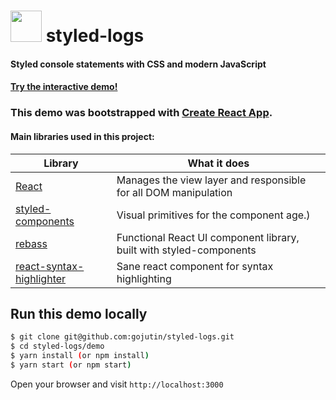 <span><h1><img height=50 src="https://drive.google.com/uc?id=0B55pP6B9y0d9TWdONXhHY1E3NUk"/> 
styled-logs</h1>
</span>

#### Styled console statements with CSS and modern JavaScript
 
 #### [Try the interactive demo!](http://styled-logs.surge.sh)

### This demo was bootstrapped with [Create React App](https://github.com/facebookincubator/create-react-app).

#### Main libraries used in this project:

 Library | What it does
------------ | -------------
[React](https://facebook.github.io/react/) | Manages the view layer and responsible for all DOM manipulation
[styled-components](https://www.styled-components.com/) | Visual primitives for the component age.)
[rebass](http://jxnblk.com/rebass/)  | Functional React UI component library, built with styled-components
[react-syntax-highlighter](https://github.com/conorhastings/react-syntax-highlighter)  | Sane react component for syntax highlighting

## Run this demo locally

```sh
$ git clone git@github.com:gojutin/styled-logs.git
$ cd styled-logs/demo
$ yarn install (or npm install)
$ yarn start (or npm start)
```
Open your browser and visit `http://localhost:3000`